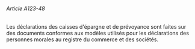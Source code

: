 ###### Article A123-48

Les déclarations des caisses d'épargne et de prévoyance sont faites sur des documents conformes aux modèles utilisés pour les déclarations des personnes morales au registre du commerce et des sociétés.

